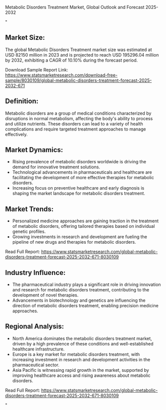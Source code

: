 Metabolic Disorders Treatment Market, Global Outlook and Forecast 2025-2032

"<h2>Market Size:</h2>
<p>The global Metabolic Disorders Treatment market size was estimated at USD 82150 million in 2023 and is projected to reach USD 195296.04 million by 2032, exhibiting a CAGR of 10.10% during the forecast period.</p>
<p>Download Sample Report Link: <a href='https://www.statsmarketresearch.com/download-free-sample/8030109/global-metabolic-disorders-treatment-forecast-2025-2032-671'>https://www.statsmarketresearch.com/download-free-sample/8030109/global-metabolic-disorders-treatment-forecast-2025-2032-671</a></p> 

<h2>Definition:</h2>
<p>Metabolic disorders are a group of medical conditions characterized by disruptions in normal metabolism, affecting the body's ability to process and utilize nutrients. These disorders can lead to a variety of health complications and require targeted treatment approaches to manage effectively.</p>

<h2>Market Dynamics:</h2>
<ul>
<li>Rising prevalence of metabolic disorders worldwide is driving the demand for innovative treatment solutions.</li>
<li>Technological advancements in pharmaceuticals and healthcare are facilitating the development of more effective therapies for metabolic disorders.</li>
<li>Increasing focus on preventive healthcare and early diagnosis is shaping the market landscape for metabolic disorders treatment.</li>
</ul>

<h2>Market Trends:</h2>
<ul>
<li>Personalized medicine approaches are gaining traction in the treatment of metabolic disorders, offering tailored therapies based on individual genetic profiles.</li>
<li>Growing investments in research and development are fueling the pipeline of new drugs and therapies for metabolic disorders.</li>
</ul>
<p>Read Full Report: <a href='https://www.statsmarketresearch.com/global-metabolic-disorders-treatment-forecast-2025-2032-671-8030109'>https://www.statsmarketresearch.com/global-metabolic-disorders-treatment-forecast-2025-2032-671-8030109</a></p>

<h2>Industry Influence:</h2>
<ul>
<li>The pharmaceutical industry plays a significant role in driving innovation and research for metabolic disorders treatment, contributing to the development of novel therapies.</li>
<li>Advancements in biotechnology and genetics are influencing the direction of metabolic disorders treatment, enabling precision medicine approaches.</li>
</ul>

<h2>Regional Analysis:</h2>
<ul>
<li>North America dominates the metabolic disorders treatment market, driven by a high prevalence of these conditions and well-established healthcare infrastructure.</li>
<li>Europe is a key market for metabolic disorders treatment, with increasing investment in research and development activities in the pharmaceutical sector.</li>
<li>Asia Pacific is witnessing rapid growth in the market, supported by improving healthcare access and rising awareness about metabolic disorders.</li>
</ul>
<p>Read Full Report: <a href='https://www.statsmarketresearch.com/global-metabolic-disorders-treatment-forecast-2025-2032-671-8030109'>https://www.statsmarketresearch.com/global-metabolic-disorders-treatment-forecast-2025-2032-671-8030109</a></p>"
